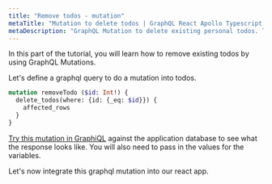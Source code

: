 ```yaml
---
title: "Remove todos - mutation"
metaTitle: "Mutation to delete todos | GraphQL React Apollo Typescript Tutorial"
metaDescription: "GraphQL Mutation to delete existing personal todos. Try the mutation in GraphiQL, passing the Authorization token to delete a todo"
---
```


In this part of the tutorial, you will learn how to remove existing todos by using GraphQL Mutations.

Let's define a graphql query to do a mutation into todos.

```graphql
mutation removeTodo ($id: Int!) {
  delete_todos(where: {id: {_eq: $id}}) {
    affected_rows
  }
}
```

[Try this mutation in GraphiQL](https://hasura.io/learn/graphql/graphiql) against the application database to see what the response looks like. You will also need to pass in the values for the variables.

Let's now integrate this graphql mutation into our react app.
